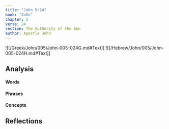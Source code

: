 ```yaml
---
title: "John 5:24"
book: "John"
chapter: 5
verse: 24
section: The Authority of the Son
author: Apostle John
---
```

![[/Greek/John/005/John-005-024G.md#Text]]
![[/Hebrew/John/005/John-005-024H.md#Text]]

## Analysis

#### Words

#### Phrases

#### Concepts

## Reflections
